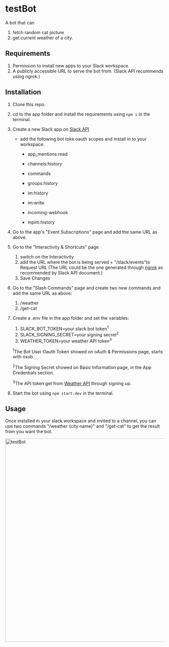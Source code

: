 

# testBot



A bot that can 

1. fetch random cat picture 
2. get current weather of a city.

## Requirements

1. Permission to install new apps to your Slack workspace.
2. A publicly accessible URL to serve the bot from. (Slack API recommends using ngrok.)

## Installation

1. Clone this repo.

2. cd to the app folder and install the requirements using `npm i` in the terminal.

3. Create a new Slack app on [Slack API](https://api.slack.com/)

   - add the following bot toke oauth scopes and install in to your workspace:

     * app_mentions:read

     * channels:history

     * commands

     * groups:history

     * im:history

     * im:write

     * incoming-webhook

     * mpim:history

4. Go to the app's "Event Subscriptions" page and add the same URL as above. 

5. Go to the "Interactivity & Shortcuts" page

   1.  switch on the Interactivity
   2. add the URL where the bot is being served + "/slack/events"to Request URL (The URL could be the one generated through [ngrok](https://ngrok.com/) as recommended by Slack API document.) 
   3. Save Changes

6. Go to the "Slash Commands" page and create two new commands and add the same URL as above:

   1. /weather
   2. /get-cat

7. Create a .env file in the app folder and set the variables:

   1. SLACK_BOT_TOKEN=your slack bot token<sup>1</sup>
   2. SLACK_SIGNING_SECRET=your signing secret<sup>2</sup>
   3. WEATHER_TOKEN=your weather API token<sup>3</sup>

   <sup>1</sup>The Bot User Oauth Token showed on oAuth & Permissions page, starts with oxob.

   <sup>2</sup>The Signing Secret showed on Basic Information page, in the App Credentials section.

   <sup>3</sup>The API token get from [Weather API](https://openweathermap.org/api) through signing up.

8. Start the bot using `npm start:dev` in the terminal.

## Usage

Once installed in your slack workspace and invited to a channel, you can use two commands "/weather {city name}" and "/get-cat" to get the result from you want the bot.

<a data-flickr-embed="true" href="https://www.flickr.com/photos/193789791@N03/51484511794/in/dateposted-public/" title="testBot"><img src="https://live.staticflickr.com/65535/51484511794_6e15049f43_o.gif" width="600" height="647" alt="testBot"></a><script async src="//embedr.flickr.com/assets/client-code.js" charset="utf-8"></script>